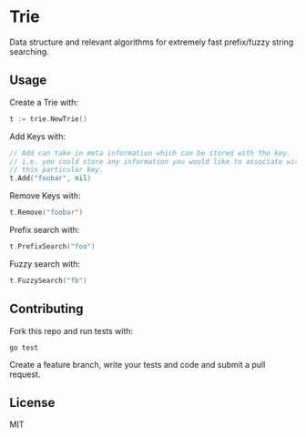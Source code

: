 # Trie
Data structure and relevant algorithms for extremely fast prefix/fuzzy string searching.

## Usage

Create a Trie with:

```Go
t := trie.NewTrie()
```

Add Keys with:

```Go
// Add can take in meta information which can be stored with the key.
// i.e. you could store any information you would like to associate with
// this particular key.
t.Add("foobar", nil)
```

Remove Keys with:
```Go
t.Remove("foobar")
```

Prefix search with:

```Go
t.PrefixSearch("foo")
```

Fuzzy search with:

```Go
t.FuzzySearch("fb")
```

## Contributing
Fork this repo and run tests with:

	go test

Create a feature branch, write your tests and code and submit a pull request.

## License
MIT
